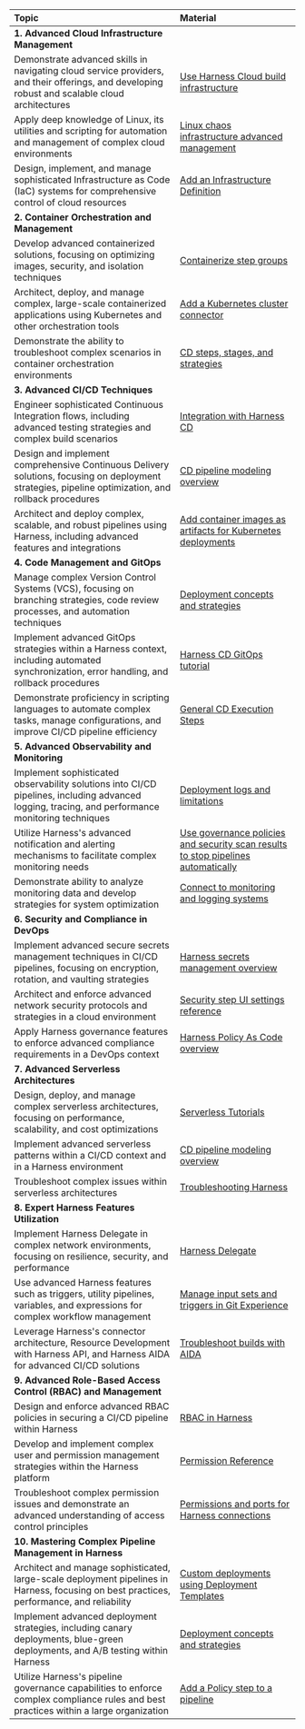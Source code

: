 | Topic | Material                                                                                                                                                              
| :------------------------------ | :------------------------------ |
|**1. Advanced Cloud Infrastructure Management**  | |
| Demonstrate advanced skills in navigating cloud service providers, and their offerings, and developing robust and scalable cloud architectures | [Use Harness Cloud build infrastructure](https://developer.harness.io/docs/continuous-integration/use-ci/set-up-build-infrastructure/use-harness-cloud-build-infrastructure/)|
| Apply deep knowledge of Linux, its utilities and scripting for automation and management of complex cloud environments | [Linux chaos infrastructure advanced management](https://developer.harness.io/docs/chaos-engineering/configure-chaos-experiments/chaos-infrastructure/linux-chaos-infrastructure-advanced-management/) |
| Design, implement, and manage sophisticated Infrastructure as Code (IaC) systems for comprehensive control of cloud resources | [Add an Infrastructure Definition](https://developer.harness.io/docs/first-gen/continuous-delivery/model-cd-pipeline/environments/infrastructure-definitions/)|
| **2. Container Orchestration and Management**||
| Develop advanced containerized solutions, focusing on optimizing images, security, and isolation techniques | [Containerize step groups](https://developer.harness.io/docs/continuous-delivery/x-platform-cd-features/cd-steps/containerized-steps/containerized-step-groups/) |
| Architect, deploy, and manage complex, large-scale containerized applications using Kubernetes and other orchestration tools | [Add a Kubernetes cluster connector](https://developer.harness.io/docs/platform/connectors/cloud-providers/add-a-kubernetes-cluster-connector/) |
| Demonstrate the ability to troubleshoot complex scenarios in container orchestration environments | [CD steps, stages, and strategies](https://developer.harness.io/docs/continuous-delivery/x-platform-cd-features/executions/stages-steps-strategies/) |
| **3. Advanced CI/CD Techniques** ||
| Engineer sophisticated Continuous Integration flows, including advanced testing strategies and complex build scenarios | [Integration with Harness CD](https://developer.harness.io/tutorials/chaos-experiments/integration-with-harness-cd/) |
| Design and implement comprehensive Continuous Delivery solutions, focusing on deployment strategies, pipeline optimization, and rollback procedures | [CD pipeline modeling overview](https://developer.harness.io/docs/continuous-delivery/get-started/cd-pipeline-modeling-overview/) |
| Architect and deploy complex, scalable, and robust pipelines using Harness, including advanced features and integrations | [Add container images as artifacts for Kubernetes deployments](https://developer.harness.io/docs/continuous-delivery/deploy-srv-diff-platforms/kubernetes/cd-kubernetes-category/add-artifacts-for-kubernetes-deployments/) |
| **4. Code Management and GitOps** ||
| Manage complex Version Control Systems (VCS), focusing on branching strategies, code review processes, and automation techniques | [Deployment concepts and strategies](https://developer.harness.io/docs/continuous-delivery/manage-deployments/deployment-concepts/) |
| Implement advanced GitOps strategies within a Harness context, including automated synchronization, error handling, and rollback procedures | [Harness CD GitOps tutorial](https://developer.harness.io/docs/continuous-delivery/gitops/harness-cd-git-ops-quickstart) |
| Demonstrate proficiency in scripting languages to automate complex tasks, manage configurations, and improve CI/CD pipeline efficiency | [General CD Execution Steps](https://developer.harness.io/docs/category/general-cd-execution-steps) |
| **5. Advanced Observability and Monitoring** ||
| Implement sophisticated observability solutions into CI/CD pipelines, including advanced logging, tracing, and performance monitoring techniques | [Deployment logs and limitations](https://developer.harness.io/docs/continuous-delivery/manage-deployments/deployment-logs-and-limitations/) |
| Utilize Harness's advanced notification and alerting mechanisms to facilitate complex monitoring needs | [Use governance policies and security scan results to stop pipelines automatically](https://developer.harness.io/docs/security-testing-orchestration/use-sto/stop-builds-based-on-scan-results/stop-pipelines-using-opa/) |
| Demonstrate ability to analyze monitoring data and develop strategies for system optimization | [Connect to monitoring and logging systems](https://developer.harness.io/docs/platform/connectors/monitoring-and-logging-systems/connect-to-monitoring-and-logging-systems/) |
| **6. Security and Compliance in DevOps** ||
| Implement advanced secure secrets management techniques in CI/CD pipelines, focusing on encryption, rotation, and vaulting strategies | [Harness secrets management overview](https://developer.harness.io/docs/platform/secrets/secrets-management/harness-secret-manager-overview/) |
| Architect and enforce advanced network security protocols and strategies in a cloud environment | [Security step UI settings reference](https://developer.harness.io/docs/security-testing-orchestration/sto-techref-category/security-step-ui-settings-reference/) |
| Apply Harness governance features to enforce advanced compliance requirements in a DevOps context | [Harness Policy As Code overview](https://developer.harness.io/docs/continuous-delivery/x-platform-cd-features/advanced/cd-governance/harness-governance-overview/) |
| **7. Advanced Serverless Architectures** ||
| Design, deploy, and manage complex serverless architectures, focusing on performance, scalability, and cost optimizations | [Serverless Tutorials](https://developer.harness.io/tutorials/cd-pipelines/serverless/) |
| Implement advanced serverless patterns within a CI/CD context and in a Harness environment | [CD pipeline modeling overview](https://developer.harness.io/docs/continuous-delivery/get-started/cd-pipeline-modeling-overview/) |
| Troubleshoot complex issues within serverless architectures | [Troubleshooting Harness](https://developer.harness.io/docs/troubleshooting/troubleshooting-nextgen) |
| **8. Expert Harness Features Utilization** ||
| Implement Harness Delegate in complex network environments, focusing on resilience, security, and performance | [Harness Delegate](https://developer.harness.io/docs/platform/delegates/install-delegates/overview/) |
| Use advanced Harness features such as triggers, utility pipelines, variables, and expressions for complex workflow management | [Manage input sets and triggers in Git Experience](https://developer.harness.io/docs/platform/git-experience/manage-input-sets-in-simplified-git-experience/) |
| Leverage Harness's connector architecture, Resource Development with Harness API, and Harness AIDA for advanced CI/CD solutions | [Troubleshoot builds with AIDA](https://developer.harness.io/docs/continuous-integration/troubleshoot-ci/aida/) |
| **9. Advanced Role-Based Access Control (RBAC) and Management** ||
| Design and enforce advanced RBAC policies in securing a CI/CD pipeline within Harness | [RBAC in Harness](https://developer.harness.io/docs/platform/role-based-access-control/rbac-in-harness) |
| Develop and implement complex user and permission management strategies within the Harness platform | [Permission Reference](https://developer.harness.io/docs/platform/Role-Based-Access-Control/ref-access-management/permissions-reference) |
| Troubleshoot complex permission issues and demonstrate an advanced understanding of access control principles | [Permissions and ports for Harness connections](https://developer.harness.io/docs/platform/references/permissions-and-ports-for-harness-connections/) |
| **10. Mastering Complex Pipeline Management in Harness** ||
| Architect and manage sophisticated, large-scale deployment pipelines in Harness, focusing on best practices, performance, and reliability | [Custom deployments using Deployment Templates](https://developer.harness.io/docs/continuous-delivery/deploy-srv-diff-platforms/custom-deployment-tutorial/) |
| Implement advanced deployment strategies, including canary deployments, blue-green deployments, and A/B testing within Harness | [Deployment concepts and strategies](https://developer.harness.io/docs/continuous-delivery/manage-deployments/deployment-concepts/) |
| Utilize Harness's pipeline governance capabilities to enforce complex compliance rules and best practices within a large organization | [Add a Policy step to a pipeline](https://developer.harness.io/docs/continuous-delivery/x-platform-cd-features/advanced/cd-governance/add-a-governance-policy-step-to-a-pipeline/) |

